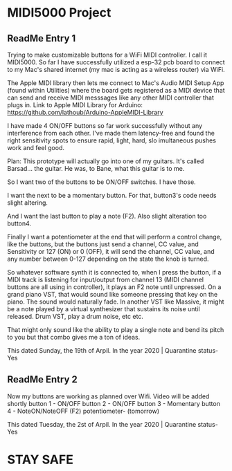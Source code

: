 

# MIDI5000 Project

## ReadMe Entry 1
Trying to make customizable buttons for a WiFi MIDI controller. I call it MIDI5000. So far I have successfully utilized a esp-32 pcb board to connect to my Mac's shared internet (my mac is acting as a wireless router) via WiFi.  

The Apple MIDI library then lets me connect to Mac's Audio MIDI Setup App (found within Utilities) where the board gets registered as a MIDI device that can send and receive MIDI messsages like any other MIDI controller that plugs in.
Link to Apple MIDI Library for Arduino: https://github.com/lathoub/Arduino-AppleMIDI-Library

I have made 4 ON/OFF buttons so far work successfully without any interference from each other. I've made them latency-free and found the right sensitivity spots to ensure rapid, light, hard, slo imultaneous pushes work and feel good.

Plan:
This prototype will actually go into one of my guitars. It's called Barsad... the guitar. He was, to Bane, what this guitar is to me. 

So I want two of the buttons to be ON/OFF switches. I have those.

I want the next to be a momentary button. For that, button3's code needs slight altering.

And I want the last button to play a note (F2). Also slight alteration too button4.  

Finally I want a potentiometer at the end that will perform a control change, like the buttons, but the buttons just send a channel, CC value, and Sensitivity or 127 (ON) or 0 (OFF), it will send the channel, CC value, and any number between 0-127 depending on the state the knob is turned.

So whatever software synth it is connected to, when I press the button, if a MIDI track is listening for input/output from channel 13 (MIDI channel buttons are all using in controller), it plays an F2 note until unpressed. On a grand piano VST, that would sound like someone pressing that key on the piano. The sound would naturally fade. In another VST like Massive, it might be a note played by a virtual synthesizer that sustains its noise until released.  Drum VST, play a drum noise, etc etc.  

That might only sound like the ability to play a single note and bend its pitch to you but that combo gives me a ton of ideas.


This dated Sunday, the 19th of Arpil. In the year 2020 | Quarantine status- Yes


## ReadMe Entry 2
Now my buttons are working as planned over Wifi. Video will be added shortly
button 1 - ON/OFF
button 2 - ON/OFF
button 3 - Momentary
button 4 - NoteON/NoteOFF (F2)
potentiometer- (tomorrow)


This dated Tuesday, the 2st of Arpil. In the year 2020 | Quarantine status- Yes

# STAY SAFE

